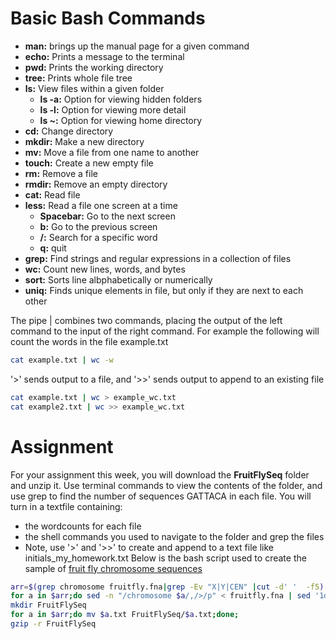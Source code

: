 # Basic Bash Commands
- **man:** brings up the manual page for a given command
- **echo:** Prints a message to the terminal
- **pwd:** Prints the working directory
- **tree:** Prints whole file tree
- **ls:** View files within a given folder
  - **ls -a:** Option for viewing hidden folders
  - **ls -l:** Option for viewing more detail
  - **ls ~:** Option for viewing home directory
- **cd:** Change directory
- **mkdir:** Make a new directory
- **mv:** Move a file from one name to another
- **touch:** Create a new empty file
- **rm:** Remove a file
- **rmdir:** Remove an empty directory
- **cat:** Read file
- **less:** Read a file one screen at a time
  - **Spacebar:** Go to the next screen
  - **b:** Go to the previous screen
  - **/:** Search for a specific word
  - **q:** quit
- **grep:** Find strings and regular expressions in a collection of files
- **wc:** Count new lines, words, and bytes
- **sort:** Sorts line albphabetically or numerically
- **uniq:** Finds unique elements in file, but only if they are next to each other

The pipe | combines two commands, placing the output of the left command to the input of the right command. For example the following will count the words in the file example.txt

```bash
cat example.txt | wc -w
```

'>' sends output to a file, and '>>' sends output to append to an existing file

```bash
cat example.txt | wc > example_wc.txt
cat example2.txt | wc >> example_wc.txt
```
# Assignment
For your assignment this week, you will download the **FruitFlySeq** folder and unzip it. Use terminal commands to view the contents of the folder, and use grep to find the number of sequences GATTACA in each file. 
You will turn in a textfile containing:
- the wordcounts for each file
- the shell commands you used to navigate to the folder and grep the files
- Note, use '>' and '>>' to create and append to a text file like initials_my_homework.txt
Below is the bash script used to create the sample of [fruit fly chromosome sequences](https://www.ncbi.nlm.nih.gov/genome?term=vih&cmd=DetailsSearch)
```bash
arr=$(grep chromosome fruitfly.fna|grep -Ev "X|Y|CEN" |cut -d' '  -f5)
for a in $arr;do sed -n "/chromosome $a/,/>/p" < fruitfly.fna | sed '1d;$d' > $a.txt;done;
mkdir FruitFlySeq
for a in $arr;do mv $a.txt FruitFlySeq/$a.txt;done;
gzip -r FruitFlySeq
```
 
